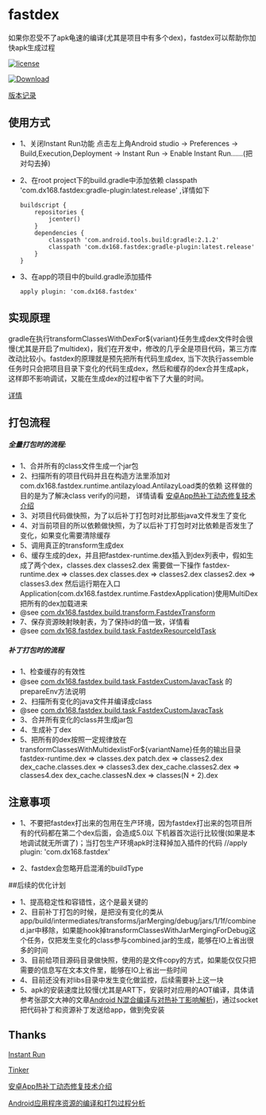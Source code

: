# fastdex
如果你忍受不了apk龟速的编译(尤其是项目中有多个dex)，fastdex可以帮助你加快apk生成过程

[![license](https://img.shields.io/hexpm/l/plug.svg)](https://raw.githubusercontent.com/typ0520/fastdex/master/LICENSE)

[ ![Download](https://api.bintray.com/packages/typ0520/maven/com.dx168.fastdex%3Agradle-plugin/images/download.svg) ](https://bintray.com/typ0520/maven/com.dx168.fastdex%3Agradle-plugin/_latestVersion)

[版本记录](https://raw.githubusercontent.com/typ0520/fastdex/master/CHANGELOG.md)

## 使用方式
- 1、关闭Instant Run功能
     点击左上角Android studio -> Preferences -> Build,Execution,Deployment -> Instant Run -> Enable Instant Run......(把对勾去掉)
     
- 2、在root project下的build.gradle中添加依赖 
    classpath 'com.dx168.fastdex:gradle-plugin:latest.release' ,详情如下
    ````
    buildscript {
        repositories {
            jcenter()
        }
        dependencies {
            classpath 'com.android.tools.build:gradle:2.1.2'
            classpath 'com.dx168.fastdex:gradle-plugin:latest.release'
        }
    }
    ````
    
- 3、在app的项目中的build.gradle添加插件
    ````
    apply plugin: 'com.dx168.fastdex'
    ````

## 实现原理
  gradle在执行transformClassesWithDexFor${variant}任务生成dex文件时会很慢(尤其是开启了multidex)，我们在开发中，修改的几乎全是项目代码，第三方库改动比较小。fastdex的原理就是预先把所有代码生成dex,
  当下次执行assemble任务时只会把项目目录下变化的代码生成dex，然后和缓存的dex合并生成apk，这样即不影响调试，又能在生成dex的过程中省下了大量的时间。
  
  [详情](http://www.jianshu.com/p/53923d8f241c)

## 打包流程
##### 全量打包时的流程:
  - 1、合并所有的class文件生成一个jar包
  - 2、扫描所有的项目代码并且在构造方法里添加对com.dx168.fastdex.runtime.antilazyload.AntilazyLoad类的依赖
     这样做的目的是为了解决class verify的问题，
     详情请看 [安卓App热补丁动态修复技术介绍](https://mp.weixin.qq.com/s?__biz=MzI1MTA1MzM2Nw==&mid=400118620&idx=1&sn=b4fdd5055731290eef12ad0d17f39d4a)
  - 3、对项目代码做快照，为了以后补丁打包时对比那些java文件发生了变化
  - 4、对当前项目的所以依赖做快照，为了以后补丁打包时对比依赖是否发生了变化，如果变化需要清除缓存
  - 5、调用真正的transform生成dex
  - 6、缓存生成的dex，并且把fastdex-runtime.dex插入到dex列表中，假如生成了两个dex，classes.dex classes2.dex 需要做一下操作
     fastdex-runtime.dex => classes.dex
     classes.dex         => classes2.dex
     classes2.dex        => classes3.dex
     然后运行期在入口Application(com.dx168.fastdex.runtime.FastdexApplication)使用MultiDex把所有的dex加载进来
  - @see [com.dx168.fastdex.build.transform.FastdexTransform](https://github.com/typ0520/fastdex/blob/master/buildSrc/src/main/groovy/com/dx168/fastdex/build/transform/FastdexTransform.groovy)
  - 7、保存资源映射映射表，为了保持id的值一致，详情看
  - @see [com.dx168.fastdex.build.task.FastdexResourceIdTask](https://github.com/typ0520/fastdex/blob/master/buildSrc/src/main/groovy/com/dx168/fastdex/build/task/FastdexResourceIdTask.groovy)


##### 补丁打包时的流程
  - 1、检查缓存的有效性
  - @see [com.dx168.fastdex.build.task.FastdexCustomJavacTask](https://github.com/typ0520/fastdex/blob/master/buildSrc/src/main/groovy/com/dx168/fastdex/build/task/FastdexCustomJavacTask.groovy) 的prepareEnv方法说明
  - 2、扫描所有变化的java文件并编译成class
  - @see [com.dx168.fastdex.build.task.FastdexCustomJavacTask](https://github.com/typ0520/fastdex/blob/master/buildSrc/src/main/groovy/com/dx168/fastdex/build/task/FastdexCustomJavacTask.groovy)
  - 3、合并所有变化的class并生成jar包
  - 4、生成补丁dex
  - 5、把所有的dex按照一定规律放在transformClassesWithMultidexlistFor${variantName}任务的输出目录
     fastdex-runtime.dex    => classes.dex
     patch.dex              => classes2.dex
     dex_cache.classes.dex  => classes3.dex
     dex_cache.classes2.dex => classes4.dex
     dex_cache.classesN.dex => classes(N + 2).dex

     
## 注意事项

- 1、不要把fastdex打出来的包用在生产环境，因为fastdex打出来的包项目所有的代码都在第二个dex后面，会造成5.0以
    下机器首次运行比较慢(如果是本地调试就无所谓了)；当打包生产环境apk时注释掉加入插件的代码
    //apply plugin: 'com.dx168.fastdex'
    
- 2、fastdex会忽略开启混淆的buildType

##后续的优化计划

- 1、提高稳定性和容错性，这个是最关键的
- 2、目前补丁打包的时候，是把没有变化的类从app/build/intermediates/transforms/jarMerging/debug/jars/1/1f/combined.jar中移除，如果能hook掉transformClassesWithJarMergingForDebug这个任务，仅把发生变化的class参与combined.jar的生成，能够在IO上省出很多的时间
- 3、目前给项目源码目录做快照，使用的是文件copy的方式，如果能仅仅只把需要的信息写在文本文件里，能够在IO上省出一些时间
- 4、目前还没有对libs目录中发生变化做监控，后续需要补上这一块
- 5、apk的安装速度比较慢(尤其是ART下，安装时对应用的AOT编译，具体请参考张邵文大神的文章[Android N混合编译与对热补丁影响解析](http://mp.weixin.qq.com/s?__biz=MzAwNDY1ODY2OQ==&mid=2649286341&idx=1&sn=054d595af6e824cbe4edd79427fc2706&scene=1&srcid=0811uOHr2RBQDKF0jKEdL4Vc##))，通过socket把代码补丁和资源补丁发送给app，做到免安装

## Thanks
[Instant Run](https://developer.android.com/studio/run/index.html#instant-run)

[Tinker](https://github.com/Tencent/tinker)

[安卓App热补丁动态修复技术介绍](https://mp.weixin.qq.com/s?__biz=MzI1MTA1MzM2Nw==&mid=400118620&idx=1&sn=b4fdd5055731290eef12ad0d17f39d4a)

[Android应用程序资源的编译和打包过程分析](http://blog.csdn.net/luoshengyang/article/details/8744683)
  
  

 
